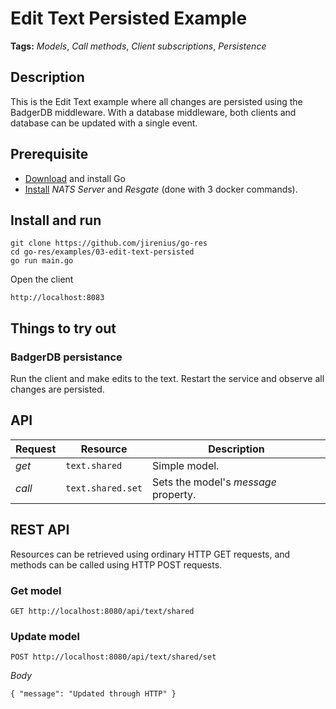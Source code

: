 # Edit Text Persisted Example

**Tags:** *Models*, *Call methods*, *Client subscriptions*, *Persistence*

## Description
This is the Edit Text example where all changes are persisted using the BadgerDB middleware. With a database middleware, both clients and database can be updated with a single event.

## Prerequisite

* [Download](https://golang.org/dl/) and install Go
* [Install](https://resgate.io/docs/get-started/installation/) *NATS Server* and *Resgate* (done with 3 docker commands).

## Install and run

```text
git clone https://github.com/jirenius/go-res
cd go-res/examples/03-edit-text-persisted
go run main.go
```

Open the client
```
http://localhost:8083
```

## Things to try out

### BadgerDB persistance
Run the client and make edits to the text. Restart the service and observe all changes are persisted.

## API

Request | Resource | Description
--- | --- | ---
*get* | `text.shared` | Simple model.
*call* | `text.shared.set` | Sets the model's *message* property.

## REST API

Resources can be retrieved using ordinary HTTP GET requests, and methods can be called using HTTP POST requests.

### Get model
```
GET http://localhost:8080/api/text/shared
```

### Update model
```
POST http://localhost:8080/api/text/shared/set
```
*Body*  
```
{ "message": "Updated through HTTP" }
```

